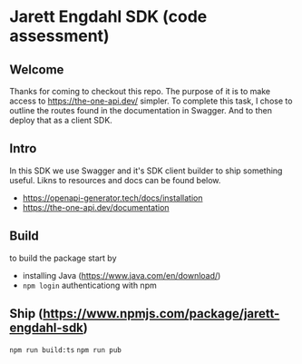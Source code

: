 # Jarett Engdahl SDK (code assessment)

## Welcome

Thanks for coming to checkout this repo. The purpose of it is to make access to https://the-one-api.dev/ simpler. 
To complete this task, I chose to outline the routes found in the documentation in Swagger. And to then deploy that as a client SDK.

## Intro

In this SDK we use Swagger and it's SDK client builder to ship something useful. Likns to resources and docs can be found below.

* https://openapi-generator.tech/docs/installation
* https://the-one-api.dev/documentation

## Build

to build the package start by

- installing Java (https://www.java.com/en/download/)
- `npm login` authenticationg with npm

## Ship (https://www.npmjs.com/package/jarett-engdahl-sdk)
`npm run build:ts`
`npm run pub`